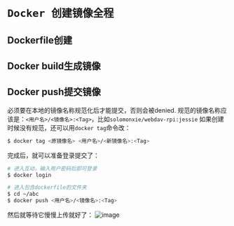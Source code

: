 # `Docker 创建镜像全程`

## Dockerfile创建


## Docker build生成镜像


## Docker push提交镜像
必须要在本地的镜像名称规范化后才能提交，否则会被denied.
规范的镜像名称应该是：`<用户名>/<镜像名>:<Tag>`，比如`solomonxie/webdav-rpi:jessie`
如果创建时候没有规范，还可以用`docker tag`命令改：
```sh
$ docker tag <原镜像名> <用户名>/<新镜像名>:<Tag>
```

完成后，就可以准备登录提交了：
```sh
# 进入互动，输入用户密码后即可登录
$ docker login

# 进入包含dockerfile的文件夹
$ cd ~/abc
$ docker push <用户名>/<镜像名>:<Tag>
```
然后就等待它慢慢上传就好了：
![image](https://user-images.githubusercontent.com/14041622/46584704-11aa9880-ca99-11e8-99f5-38056072ddc3.png)

